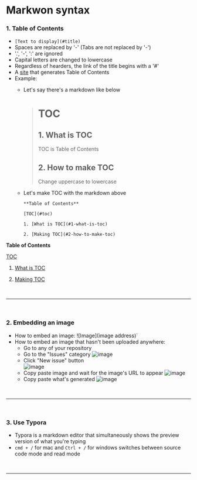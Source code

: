 # Markwon syntax

### 1. Table of Contents
- `[Text to display](#title)`
- Spaces are replaced by '-' (Tabs are not replaced by '-')
- '.', '-', ':' are ignored
- Capital letters are changed to lowercase
- Regardless of hearders, the link of the title begins with a '#'
- A [site](https://ecotrust-canada.github.io/markdown-toc/) that generates Table of Contents
- Example:<br>
   - Let's say there's a markdown like below
     > # TOC
     > ## 1. What is TOC
     > TOC is Table of Contents
     > ## 2. How to make TOC
     > Change uppercase to lowercase
     
  - Let's make TOC with the markdown above
    ```
    **Table of Contents**
    
    [TOC](#toc)
    
    1. [What is TOC](#1-what-is-toc)
    
    2. [Making TOC](#2-how-to-make-toc)
    ```


**Table of Contents**

[TOC](#toc)
    
1. [What is TOC](#1-what-is-toc)
    
2. [Making TOC](#2-how-to-make-toc)


<br>


---


<br>

### 2. Embedding an image
- How to embed an image: ![Image](image address)`
- How to embed an image that hasn't been uploaded anywhere:
  - Go to any of your repository
  - Go to the "Issues" category
  ![image](https://user-images.githubusercontent.com/52592748/86533286-1bca2700-bf0b-11ea-8b53-9a0613224a0a.png)
  - Click "New issue" button <br>
  ![image](https://user-images.githubusercontent.com/52592748/86533343-7d8a9100-bf0b-11ea-8ba7-a198f1350288.png)
  - Copy paste image and wait for the image's URL to appear
  ![image](https://user-images.githubusercontent.com/52592748/86533320-5af87800-bf0b-11ea-8cfd-d98d61a330e1.png)
  - Copy paste what's generated
  ![image](https://user-images.githubusercontent.com/52592748/86533338-72cffc00-bf0b-11ea-85b4-fdaa0c6d13fc.png)


<br>


---


<br>

### 3. Use Typora
- Typora is a markdown editor that simultaneously shows the preview version of what you're typing
- `cmd + /` for mac and `Ctrl + /` for windows switches between source code mode and read mode


<br>

---

<br>


